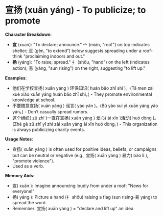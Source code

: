 # **宣扬 (xuān yáng) - To publicize; to promote**

**Character Breakdown**:  
- **宣** (xuān): "To declare; announce." 宀 (mián, "roof") on top indicates shelter; 亘 (gèn, "to extend") below suggests spreading under a roof-think "proclaiming indoors and out."  
- **扬** (yáng): "To raise; spread." 扌 (shǒu, "hand") on the left (indicates action); 昜 (yáng, "sun rising") on the right, suggesting "to lift up."

**Examples**:  
- 他们在学校宣扬( xuān yáng ) 环保知识( huán bǎo zhī shí )。(Tā men zài xué xiào xuān yáng huán bǎo zhī shí。) - They promote environmental knowledge at school.  
- 不要随意宣扬( xuān yáng ) 谣言( yáo yán )。(Bù yào suí yì xuān yáng yáo yán。) - Don’t casually spread rumors.  
- 这个组织( zǔ zhī )一直在宣扬( xuān yáng ) 爱心( ài xīn )活动( huó dòng )。(Zhè gè zǔ zhī yī zhí zài xuān yáng ài xīn huó dòng。) - This organization is always publicizing charity events.

**Usage Notes**:  
- 宣扬( xuān yáng ) is often used for positive ideas, beliefs, or campaigns but can be neutral or negative (e.g., 宣扬( xuān yáng ) 暴力( bào lì ), "promote violence").  
- Used as a verb.

**Memory Aids**:  
- 宣( xuān ): Imagine announcing loudly from under a roof: "News for everyone!"  
- 扬( yáng ): Picture a hand (扌 shǒu) raising a flag (sun rising-昜 yáng) to spread the word.  
- Remember: 宣扬( xuān yáng ) = "declare and lift up" an idea.